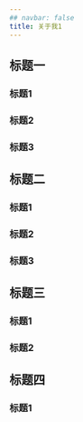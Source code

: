 ```yaml
---
## navbar: false
title: 关于我1
---
```



## 标题一
### 标题1
### 标题2
### 标题3
## 标题二
### 标题1
### 标题2
### 标题3
## 标题三
### 标题1
### 标题2
## 标题四
### 标题1
